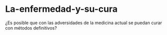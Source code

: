 # La-enfermedad-y-su-cura
¿Es posible que con las adversidades de la medicina actual se puedan curar con métodos definitivos? 
